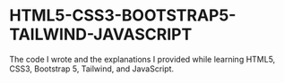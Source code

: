 # HTML5-CSS3-BOOTSTRAP5-TAILWIND-JAVASCRIPT
The code I wrote and the explanations I provided while learning HTML5, CSS3, Bootstrap 5, Tailwind, and JavaScript. 
